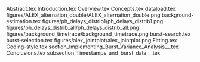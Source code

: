 Abstract.tex
Introduction.tex
Overview.tex
Concepts.tex
dataload.tex
figures/ALEX_alternation_double/ALEX_alternation_double.png
background-estimation.tex
figures/ph_delays_distrib1/ph_delays_distrib1.png
figures/ph_delays_distrib_all/ph_delays_distrib_all.png
figures/background_timetrace/background_timetrace.png
burst-search.tex
burst-selection.tex
figures/alex_jointplot/alex_jointplot.png
Fitting.tex
Coding-style.tex
section_Implementing_Burst_Variance_Analysis__.tex
Conclusions.tex
subsection_Timestamps_and_burst_data__.tex

